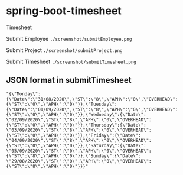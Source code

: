 # spring-boot-timesheet
Timesheet

Submit Employee
`./screenshot/submitEmployee.png`

Submit Project
`./screenshot/submitProject.png`

Submit Timesheet
`./screenshot/submitTimesheet.png`

## JSON format in submitTimesheet

`"{\"Monday\":{\"Date\":\"31/08/2020\",\"ST\":\"8\",\"APH\":\"0\",\"OVERHEAD\":{\"ST\":\"0\",\"APH\":\"0\"}},\"Tuesday\":
{\"Date\":\"01/09/2020\",\"ST\":\"8\",\"APH\":\"0\",\"OVERHEAD\":{\"ST\":\"0\",\"APH\":\"0\"}},\"Wedneday\":{\"Date\":
\"02/09/2020\",\"ST\":\"8\",\"APH\":\"0\",\"OVERHEAD\":{\"ST\":\"0\",\"APH\":\"0\"}},\"Thursday\":{\"Date\":
\"03/09/2020\",\"ST\":\"8\",\"APH\":\"0\",\"OVERHEAD\":{\"ST\":\"0\",\"APH\":\"0\"}},\"Friday\":{\"Date\":
\"04/09/2020\",\"ST\":\"8\",\"APH\":\"0\",\"OVERHEAD\":{\"ST\":\"0\",\"APH\":\"0\"}},\"Saturday\":{\"Date\":
\"05/09/2020\",\"ST\":\"0\",\"APH\":\"0\",\"OVERHEAD\":{\"ST\":\"8\",\"APH\":\"0\"}},\"Sunday\":{\"Date\":
\"29/08/2020\",\"ST\":\"0\",\"APH\":\"0\",\"OVERHEAD\":{\"ST\":\"8\",\"APH\":\"0\"}}}"`
